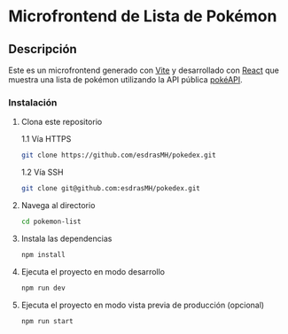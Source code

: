 # Microfrontend de Lista de Pokémon

## Descripción

Este es un microfrontend generado con [Vite](https://vite.dev/) y desarrollado con [React](https://es.react.dev/) que muestra una lista de pokémon utilizando la API pública [pokéAPI](https://pokeapi.co/).

### Instalación

1. Clona este repositorio

   1.1 Vía HTTPS

   ```sh
   git clone https://github.com/esdrasMH/pokedex.git
   ```

   1.2 Vía SSH

   ```sh
   git clone git@github.com:esdrasMH/pokedex.git
   ```

2. Navega al directorio

   ```sh
   cd pokemon-list
   ```

3. Instala las dependencias

   ```sh
   npm install
   ```

4. Ejecuta el proyecto en modo desarrollo

   ```sh
   npm run dev
   ```

5. Ejecuta el proyecto en modo vista previa de producción (opcional)

   ```sh
   npm run start
   ```
